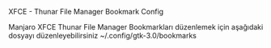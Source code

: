 XFCE - Thunar File Manager Bookmark Config

Manjaro XFCE Thunar File Manager Bookmarkları düzenlemek için aşağıdaki dosyayı düzenleyebilirsiniz
    ~/.config/gtk-3.0/bookmarks